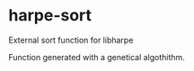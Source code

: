 harpe-sort
==========

External sort function for libharpe

Function generated with a genetical algothithm.
